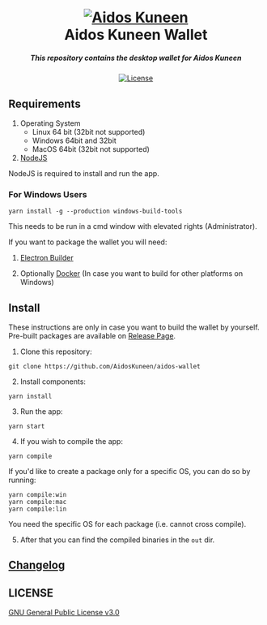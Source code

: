 <h1 align="center">
  <br>
  <a href="https://aidoskuneen.com"><img src="https://aidoskuneen.com/wp-content/uploads/2020/08/cropped-adk-logo-footer-192x192.png" alt="Aidos Kuneen"></a>
  <br>
  Aidos Kuneen Wallet
  <br>
</h1>

<h5 align="center">This repository contains the desktop wallet for Aidos Kuneen</h6>

<p align="center">
  <a href="https://raw.githubusercontent.com/AidosKuneen/aidos-wallet/master/LICENSE">
      <img src="https://img.shields.io/badge/license-GPLv3-blue.svg" alt="License">
  </a>
</p>

## Requirements

1. Operating System
   - Linux 64 bit (32bit not supported)
   - Windows 64bit and 32bit
   - MacOS 64bit (32bit not supported)
2. [NodeJS](https://nodejs.org/en/download/)

NodeJS is required to install and run the app.

### For Windows Users

```
yarn install -g --production windows-build-tools
```

This needs to be run in a cmd window with elevated rights (Administrator).

If you want to package the wallet you will need:

1. [Electron Builder](https://github.com/electron-userland/electron-builder)

2. Optionally [Docker](https://www.docker.com/) (In case you want to build for other platforms on Windows)

## Install

These instructions are only in case you want to build the wallet by yourself. Pre-built packages are available on [Release Page](https://github.com/AidosKuneen/aidos-wallet/releases).

1. Clone this repository:

```
git clone https://github.com/AidosKuneen/aidos-wallet
```

2. Install components:

```
yarn install
```

3. Run the app:

```
yarn start
```

4. If you wish to compile the app:

```
yarn compile
```

If you'd like to create a package only for a specific OS, you can do so by running:

```
yarn compile:win
yarn compile:mac
yarn compile:lin
```

You need the specific OS for each package (i.e. cannot cross compile).

5.  After that you can find the compiled binaries in the `out` dir.

## [Changelog](https://github.com/AidosKuneen/aidos-wallet/blob/master/changelog.md)

## LICENSE

[GNU General Public License v3.0](https://github.com/AidosKuneen/aidos-wallet/blob/master/LICENSE)
